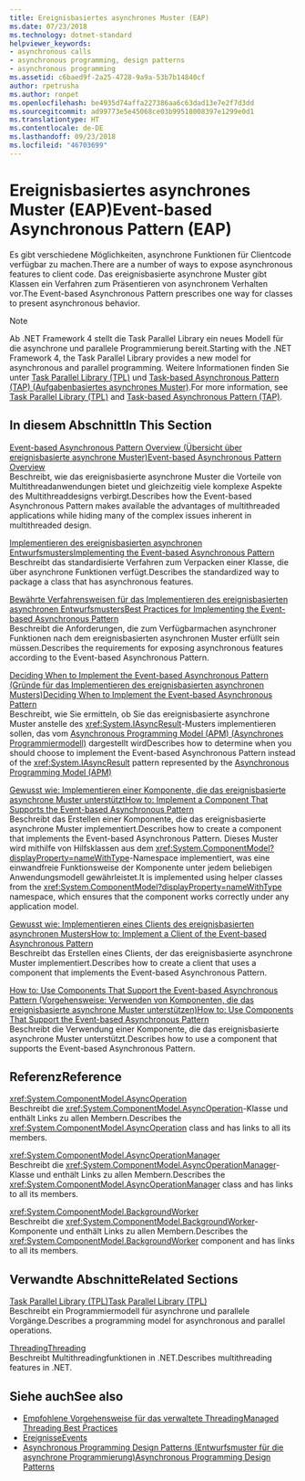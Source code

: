 ```yaml
---
title: Ereignisbasiertes asynchrones Muster (EAP)
ms.date: 07/23/2018
ms.technology: dotnet-standard
helpviewer_keywords:
- asynchronous calls
- asynchronous programming, design patterns
- asynchronous programming
ms.assetid: c6baed9f-2a25-4728-9a9a-53b7b14840cf
author: rpetrusha
ms.author: ronpet
ms.openlocfilehash: be4935d74affa227386aa6c63dad13e7e2f7d3dd
ms.sourcegitcommit: ad99773e5e45068ce03b99518008397e1299e0d1
ms.translationtype: HT
ms.contentlocale: de-DE
ms.lasthandoff: 09/23/2018
ms.locfileid: "46703699"
---
```

# <a name="event-based-asynchronous-pattern-eap"></a><span data-ttu-id="85a57-102">Ereignisbasiertes asynchrones Muster (EAP)</span><span class="sxs-lookup"><span data-stu-id="85a57-102">Event-based Asynchronous Pattern (EAP)</span></span>

<span data-ttu-id="85a57-103">Es gibt verschiedene Möglichkeiten, asynchrone Funktionen für Clientcode verfügbar zu machen.</span><span class="sxs-lookup"><span data-stu-id="85a57-103">There are a number of ways to expose asynchronous features to client code.</span></span> <span data-ttu-id="85a57-104">Das ereignisbasierte asynchrone Muster gibt Klassen ein Verfahren zum Präsentieren von asynchronem Verhalten vor.</span><span class="sxs-lookup"><span data-stu-id="85a57-104">The Event-based Asynchronous Pattern prescribes one way for classes to present asynchronous behavior.</span></span>  
  
> [!NOTE]
> <span data-ttu-id="85a57-105">Ab .NET Framework 4 stellt die Task Parallel Library ein neues Modell für die asynchrone und parallele Programmierung bereit.</span><span class="sxs-lookup"><span data-stu-id="85a57-105">Starting with the .NET Framework 4, the Task Parallel Library provides a new model for asynchronous and parallel programming.</span></span> <span data-ttu-id="85a57-106">Weitere Informationen finden Sie unter [Task Parallel Library (TPL)](../parallel-programming/task-parallel-library-tpl.md) und [Task-based Asynchronous Pattern (TAP) (Aufgabenbasiertes asynchrones Muster)](task-based-asynchronous-pattern-tap.md).</span><span class="sxs-lookup"><span data-stu-id="85a57-106">For more information, see [Task Parallel Library (TPL)](../parallel-programming/task-parallel-library-tpl.md) and [Task-based Asynchronous Pattern (TAP)](task-based-asynchronous-pattern-tap.md).</span></span>
  
## <a name="in-this-section"></a><span data-ttu-id="85a57-107">In diesem Abschnitt</span><span class="sxs-lookup"><span data-stu-id="85a57-107">In This Section</span></span>

 [<span data-ttu-id="85a57-108">Event-based Asynchronous Pattern Overview (Übersicht über ereignisbasierte asynchrone Muster)</span><span class="sxs-lookup"><span data-stu-id="85a57-108">Event-based Asynchronous Pattern Overview</span></span>](event-based-asynchronous-pattern-overview.md)  
 <span data-ttu-id="85a57-109">Beschreibt, wie das ereignisbasierte asynchrone Muster die Vorteile von Multithreadanwendungen bietet und gleichzeitig viele komplexe Aspekte des Multithreaddesigns verbirgt.</span><span class="sxs-lookup"><span data-stu-id="85a57-109">Describes how the Event-based Asynchronous Pattern makes available the advantages of multithreaded applications while hiding many of the complex issues inherent in multithreaded design.</span></span>  
  
 [<span data-ttu-id="85a57-110">Implementieren des ereignisbasierten asynchronen Entwurfsmusters</span><span class="sxs-lookup"><span data-stu-id="85a57-110">Implementing the Event-based Asynchronous Pattern</span></span>](implementing-the-event-based-asynchronous-pattern.md)  
 <span data-ttu-id="85a57-111">Beschreibt das standardisierte Verfahren zum Verpacken einer Klasse, die über asynchrone Funktionen verfügt.</span><span class="sxs-lookup"><span data-stu-id="85a57-111">Describes the standardized way to package a class that has asynchronous features.</span></span>  
  
 [<span data-ttu-id="85a57-112">Bewährte Verfahrensweisen für das Implementieren des ereignisbasierten asynchronen Entwurfsmusters</span><span class="sxs-lookup"><span data-stu-id="85a57-112">Best Practices for Implementing the Event-based Asynchronous Pattern</span></span>](best-practices-for-implementing-the-event-based-asynchronous-pattern.md)  
 <span data-ttu-id="85a57-113">Beschreibt die Anforderungen, die zum Verfügbarmachen asynchroner Funktionen nach dem ereignisbasierten asynchronen Muster erfüllt sein müssen.</span><span class="sxs-lookup"><span data-stu-id="85a57-113">Describes the requirements for exposing asynchronous features according to the Event-based Asynchronous Pattern.</span></span>  
  
 [<span data-ttu-id="85a57-114">Deciding When to Implement the Event-based Asynchronous Pattern (Gründe für das Implementieren des ereignisbasierten asynchronen Musters)</span><span class="sxs-lookup"><span data-stu-id="85a57-114">Deciding When to Implement the Event-based Asynchronous Pattern</span></span>](deciding-when-to-implement-the-event-based-asynchronous-pattern.md)  
 <span data-ttu-id="85a57-115">Beschreibt, wie Sie ermitteln, ob Sie das ereignisbasierte asynchrone Muster anstelle des <xref:System.IAsyncResult>-Musters implementieren sollen, das vom [Asynchronous Programming Model (APM) (Asynchrones Programmiermodell)](asynchronous-programming-model-apm.md) dargestellt wird</span><span class="sxs-lookup"><span data-stu-id="85a57-115">Describes how to determine when you should choose to implement the Event-based Asynchronous Pattern instead of the <xref:System.IAsyncResult> pattern represented by the [Asynchronous Programming Model (APM)](asynchronous-programming-model-apm.md)</span></span>
  
 [<span data-ttu-id="85a57-116">Gewusst wie: Implementieren einer Komponente, die das ereignisbasierte asynchrone Muster unterstützt</span><span class="sxs-lookup"><span data-stu-id="85a57-116">How to: Implement a Component That Supports the Event-based Asynchronous Pattern</span></span>](component-that-supports-the-event-based-asynchronous-pattern.md)  
 <span data-ttu-id="85a57-117">Beschreibt das Erstellen einer Komponente, die das ereignisbasierte asynchrone Muster implementiert.</span><span class="sxs-lookup"><span data-stu-id="85a57-117">Describes how to create a component that implements the Event-based Asynchronous Pattern.</span></span> <span data-ttu-id="85a57-118">Dieses Muster wird mithilfe von Hilfsklassen aus dem <xref:System.ComponentModel?displayProperty=nameWithType>-Namespace implementiert, was eine einwandfreie Funktionsweise der Komponente unter jedem beliebigen Anwendungsmodell gewährleistet.</span><span class="sxs-lookup"><span data-stu-id="85a57-118">It is implemented using helper classes from the <xref:System.ComponentModel?displayProperty=nameWithType> namespace, which ensures that the component works correctly under any application model.</span></span>  

 [<span data-ttu-id="85a57-119">Gewusst wie: Implementieren eines Clients des ereignisbasierten asynchronen Musters</span><span class="sxs-lookup"><span data-stu-id="85a57-119">How to: Implement a Client of the Event-based Asynchronous Pattern</span></span>](how-to-implement-a-client-of-the-event-based-asynchronous-pattern.md)  
 <span data-ttu-id="85a57-120">Beschreibt das Erstellen eines Clients, der das ereignisbasierte asynchrone Muster implementiert.</span><span class="sxs-lookup"><span data-stu-id="85a57-120">Describes how to create a client that uses a component that implements the Event-based Asynchronous Pattern.</span></span>
  
 [<span data-ttu-id="85a57-121">How to: Use Components That Support the Event-based Asynchronous Pattern (Vorgehensweise: Verwenden von Komponenten, die das ereignisbasierte asynchrone Muster unterstützen)</span><span class="sxs-lookup"><span data-stu-id="85a57-121">How to: Use Components That Support the Event-based Asynchronous Pattern</span></span>](how-to-use-components-that-support-the-event-based-asynchronous-pattern.md)  
 <span data-ttu-id="85a57-122">Beschreibt die Verwendung einer Komponente, die das ereignisbasierte asynchrone Muster unterstützt.</span><span class="sxs-lookup"><span data-stu-id="85a57-122">Describes how to use a component that supports the Event-based Asynchronous Pattern.</span></span>  
  
## <a name="reference"></a><span data-ttu-id="85a57-123">Referenz</span><span class="sxs-lookup"><span data-stu-id="85a57-123">Reference</span></span>

 <xref:System.ComponentModel.AsyncOperation>  
 <span data-ttu-id="85a57-124">Beschreibt die <xref:System.ComponentModel.AsyncOperation>-Klasse und enthält Links zu allen Membern.</span><span class="sxs-lookup"><span data-stu-id="85a57-124">Describes the <xref:System.ComponentModel.AsyncOperation> class and has links to all its members.</span></span>  
  
 <xref:System.ComponentModel.AsyncOperationManager>  
 <span data-ttu-id="85a57-125">Beschreibt die <xref:System.ComponentModel.AsyncOperationManager>-Klasse und enthält Links zu allen Membern.</span><span class="sxs-lookup"><span data-stu-id="85a57-125">Describes the <xref:System.ComponentModel.AsyncOperationManager> class and has links to all its members.</span></span>  
  
 <xref:System.ComponentModel.BackgroundWorker>  
 <span data-ttu-id="85a57-126">Beschreibt die <xref:System.ComponentModel.BackgroundWorker>-Komponente und enthält Links zu allen Membern.</span><span class="sxs-lookup"><span data-stu-id="85a57-126">Describes the <xref:System.ComponentModel.BackgroundWorker> component and has links to all its members.</span></span>  
  
## <a name="related-sections"></a><span data-ttu-id="85a57-127">Verwandte Abschnitte</span><span class="sxs-lookup"><span data-stu-id="85a57-127">Related Sections</span></span>

 [<span data-ttu-id="85a57-128">Task Parallel Library (TPL)</span><span class="sxs-lookup"><span data-stu-id="85a57-128">Task Parallel Library (TPL)</span></span>](../parallel-programming/task-parallel-library-tpl.md)  
 <span data-ttu-id="85a57-129">Beschreibt ein Programmiermodell für asynchrone und parallele Vorgänge.</span><span class="sxs-lookup"><span data-stu-id="85a57-129">Describes a programming model for asynchronous and parallel operations.</span></span>  
  
 [<span data-ttu-id="85a57-130">Threading</span><span class="sxs-lookup"><span data-stu-id="85a57-130">Threading</span></span>](../../../docs/standard/threading/index.md)  
 <span data-ttu-id="85a57-131">Beschreibt Multithreadingfunktionen in .NET.</span><span class="sxs-lookup"><span data-stu-id="85a57-131">Describes multithreading features in .NET.</span></span>  
  
## <a name="see-also"></a><span data-ttu-id="85a57-132">Siehe auch</span><span class="sxs-lookup"><span data-stu-id="85a57-132">See also</span></span>

- [<span data-ttu-id="85a57-133">Empfohlene Vorgehensweise für das verwaltete Threading</span><span class="sxs-lookup"><span data-stu-id="85a57-133">Managed Threading Best Practices</span></span>](../threading/managed-threading-best-practices.md)  
- [<span data-ttu-id="85a57-134">Ereignisse</span><span class="sxs-lookup"><span data-stu-id="85a57-134">Events</span></span>](../events/index.md)  
- [<span data-ttu-id="85a57-135">Asynchronous Programming Design Patterns (Entwurfsmuster für die asynchrone Programmierung)</span><span class="sxs-lookup"><span data-stu-id="85a57-135">Asynchronous Programming Design Patterns</span></span>](index.md)
